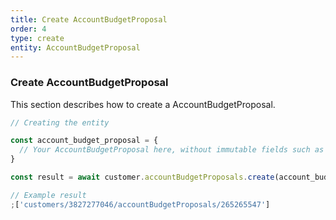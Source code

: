 ```yaml
---
title: Create AccountBudgetProposal
order: 4
type: create
entity: AccountBudgetProposal
---
```


### Create AccountBudgetProposal

This section describes how to create a AccountBudgetProposal.

```javascript
// Creating the entity

const account_budget_proposal = {
  // Your AccountBudgetProposal here, without immutable fields such as resource_name
}

const result = await customer.accountBudgetProposals.create(account_budget_proposal)
```

```javascript
// Example result
;['customers/3827277046/accountBudgetProposals/265265547']
```
